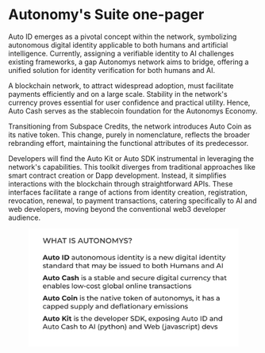 # Autonomy's Suite one-pager

Auto ID emerges as a pivotal concept within the network, symbolizing autonomous digital identity applicable to both humans and artificial intelligence. Currently, assigning a verifiable identity to AI challenges existing frameworks, a gap Autonomys network aims to bridge, offering a unified solution for identity verification for both humans and AI.

A blockchain network, to attract widespread adoption, must facilitate payments efficiently and on a large scale. Stability in the network's currency proves essential for user confidence and practical utility. Hence, Auto Cash serves as the stablecoin foundation for the Autonomys Economy.

Transitioning from Subspace Credits, the network introduces Auto Coin as its native token. This change, purely in nomenclature, reflects the broader rebranding effort, maintaining the functional attributes of its predecessor.

Developers will find the Auto Kit or Auto SDK instrumental in leveraging the network's capabilities. This toolkit diverges from traditional approaches like smart contract creation or Dapp development. Instead, it simplifies interactions with the blockchain through straightforward APIs. These interfaces facilitate a range of actions from identity creation, registration, revocation, renewal, to payment transactions, catering specifically to AI and web developers, moving beyond the conventional web3 developer audience.

<figure><img src="../.gitbook/assets/what is (1).jpg" alt=""><figcaption></figcaption></figure>
